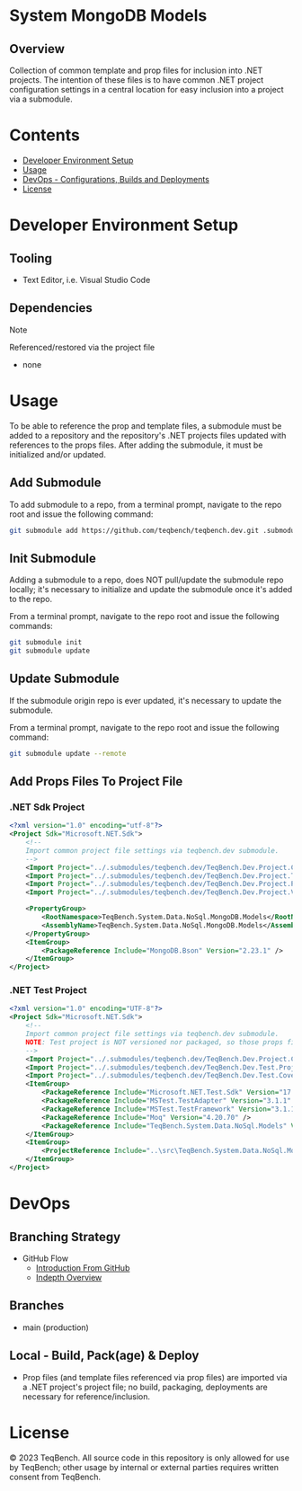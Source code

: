 # System MongoDB Models

## Overview
Collection of common template and prop files for inclusion into .NET projects. The intention of these files is to have common .NET project configuration settings in a central location for easy inclusion into a project via a submodule.

# Contents
- [Developer Environment Setup](#Developer+Environment+Setup)
- [Usage](#Usage)
- [DevOps - Configurations, Builds and Deployments](#DevOps)
- [License](#License)

# Developer Environment Setup

## Tooling
- Text Editor, i.e. Visual Studio Code

## Dependencies
> [!NOTE]
> Referenced/restored via the project file

- none

# Usage
To be able to reference the prop and template files, a submodule must be added to a repository and the repository's .NET projects files updated with references to the props files. After adding the submodule, it must be initialized and/or updated.

## Add Submodule
To add submodule to a repo, from a terminal prompt, navigate to the repo root and issue the following command:

```bash
git submodule add https://github.com/teqbench/teqbench.dev.git .submodules/teqbench.dev
```

## Init Submodule
Adding a submodule to a repo, does NOT pull/update the submodule repo locally; it's necessary to initialize and update the submodule once it's added to the repo.

From a terminal prompt, navigate to the repo root and issue the following commands:

```bash
git submodule init
git submodule update
```

## Update Submodule
If the submodule origin repo is ever updated, it's necessary to update the submodule.

From a terminal prompt, navigate to the repo root and issue the following command:
```bash
git submodule update --remote
```

## Add Props Files To Project File

### .NET Sdk Project
```xml
<?xml version="1.0" encoding="utf-8"?>
<Project Sdk="Microsoft.NET.Sdk">
	<!--
	Import common project file settings via teqbench.dev submodule.
	-->
	<Import Project="../.submodules/teqbench.dev/TeqBench.Dev.Project.Config.props" />
	<Import Project="../.submodules/teqbench.dev/TeqBench.Dev.Project.Tooling.props" />
	<Import Project="../.submodules/teqbench.dev/TeqBench.Dev.Project.Packaging.props" />
	<Import Project="../.submodules/teqbench.dev/TeqBench.Dev.Project.Versioning.props" />

	<PropertyGroup>
		<RootNamespace>TeqBench.System.Data.NoSql.MongoDB.Models</RootNamespace>
		<AssemblyName>TeqBench.System.Data.NoSql.MongoDB.Models</AssemblyName>
	</PropertyGroup>
	<ItemGroup>
		<PackageReference Include="MongoDB.Bson" Version="2.23.1" />
	</ItemGroup>
</Project>
```

### .NET Test Project
```xml
<?xml version="1.0" encoding="UTF-8"?>
<Project Sdk="Microsoft.NET.Sdk">
	<!--
	Import common project file settings via teqbench.dev submodule.
    NOTE: Test project is NOT versioned nor packaged, so those props files are not referenced.
	-->
	<Import Project="../.submodules/teqbench.dev/TeqBench.Dev.Project.Config.props" />
	<Import Project="../.submodules/teqbench.dev/TeqBench.Dev.Test.Project.Config.props" />
	<Import Project="../.submodules/teqbench.dev/TeqBench.Dev.Test.Coverage.props" />
	<ItemGroup>
		<PackageReference Include="Microsoft.NET.Test.Sdk" Version="17.8.0" />
		<PackageReference Include="MSTest.TestAdapter" Version="3.1.1" />
		<PackageReference Include="MSTest.TestFramework" Version="3.1.1" />
		<PackageReference Include="Moq" Version="4.20.70" />
		<PackageReference Include="TeqBench.System.Data.NoSql.Models" Version="2.1.0" />
	</ItemGroup>
	<ItemGroup>
		<ProjectReference Include="..\src\TeqBench.System.Data.NoSql.MongoDB.Models.csproj" />
	</ItemGroup>
</Project>
```

# DevOps

## Branching Strategy
- GitHub Flow
  - [Introduction From GitHub](https://docs.github.com/en/get-started/quickstart/github-flow)
  - [Indepth Overview](https://githubflow.github.io)

## Branches
- main (production)

## Local - Build, Pack(age) & Deploy
- Prop files (and template files referenced via prop files) are imported via a .NET project's project file; no build, packaging, deployments are necessary for reference/inclusion.

# License
&copy; 2023 TeqBench. All source code in this repository is only allowed for use by TeqBench; other usage by internal or external parties requires written consent from TeqBench.
